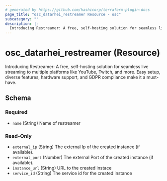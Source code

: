 ```yaml
---
# generated by https://github.com/hashicorp/terraform-plugin-docs
page_title: "osc_datarhei_restreamer Resource - osc"
subcategory: ""
description: |-
  Introducing Restreamer: A free, self-hosting solution for seamless live streaming to multiple platforms like YouTube, Twitch, and more. Easy setup, diverse features, hardware support, and GDPR compliance make it a must-have.
---
```


# osc_datarhei_restreamer (Resource)

Introducing Restreamer: A free, self-hosting solution for seamless live streaming to multiple platforms like YouTube, Twitch, and more. Easy setup, diverse features, hardware support, and GDPR compliance make it a must-have.



<!-- schema generated by tfplugindocs -->
## Schema

### Required

- `name` (String) Name of restreamer

### Read-Only

- `external_ip` (String) The external Ip of the created instance (if available).
- `external_port` (Number) The external Port of the created instance (if available).
- `instance_url` (String) URL to the created instace
- `service_id` (String) The service id for the created instance
